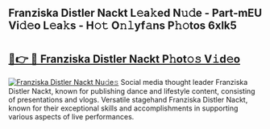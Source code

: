 ## Franziska Distler Nackt L𝚎a𝚔ed N𝚞𝚍e - Part-mEU Vi𝚍𝚎o L𝚎a𝚔s - H𝚘𝚝 O𝚗𝚕yf𝚊ns P𝚑𝚘tos 6xlk5

# <h2><a href="http://kf2397.oniu.top/?m=Franziska+Distler+Nackt">🔗👉 🔴 Franziska Distler Nackt P𝚑ot𝚘𝚜 V𝚒d𝚎o</a></h2>

[![Franziska Distler Nackt Nu𝚍e𝚜](https://i.imgur.com/0qMVB7G.gif)](http://kf2397.oniu.top/?m=Franziska+Distler+Nackt)
Social media thought leader Franziska Distler Nackt, known for publishing dance and lifestyle content, consisting of presentations and vlogs. Versatile stagehand Franziska Distler Nackt, known for their exceptional skills and accomplishments in supporting various aspects of live performances.  
